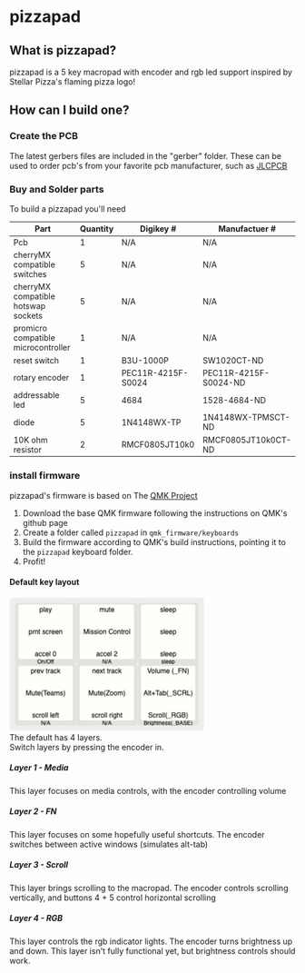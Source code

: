# pizzapad

## What is pizzapad?
pizzapad is a 5 key macropad with encoder and rgb led support inspired by Stellar Pizza's flaming pizza logo!

## How can I build one?
### Create the PCB
The latest gerbers files are included in the "gerber" folder. These can be used to order pcb's from your favorite pcb manufacturer, such as [JLCPCB](https://jlcpcb.com/)

### Buy and Solder parts

To build a pizzapad you'll need

|Part|Quantity|Digikey #|Manufactuer #|
|---|---|---|---|
|Pcb|1|N/A|N/A|
|cherryMX compatible switches|5|N/A|N/A|
|cherryMX compatible hotswap sockets|5|N/A|N/A|
|promicro compatible microcontroller|1|N/A|N/A|
|reset switch|1|B3U-1000P|SW1020CT-ND|
|rotary encoder|1|PEC11R-4215F-S0024|PEC11R-4215F-S0024-ND|
|addressable led|5|4684|1528-4684-ND|
|diode|5|1N4148WX-TP|1N4148WX-TPMSCT-ND|
|10K ohm resistor|2|RMCF0805JT10k0|RMCF0805JT10k0CT-ND|

### install firmware
pizzapad's firmware is based on The [QMK Project](https://github.com/qmk/qmk_firmware)

1) Download the base QMK firmware following the instructions on QMK's github page
2) Create a folder called `pizzapad` in `qmk_firmware/keyboards`
3) Build the firmware according to QMK's build instructions, pointing it to the `pizzapad` keyboard folder.
4) Profit!

#### Default key layout
![Default layout](./images/keyboard-layout.jpg)  
The default has 4 layers.  
Switch layers by pressing the encoder in.
##### Layer 1 - Media
This layer focuses on media controls, with the encoder controlling volume

##### Layer 2 - FN
This layer focuses on some hopefully useful shortcuts. The encoder switches between active windows (simulates alt-tab)

##### Layer 3 - Scroll
This layer brings scrolling to the macropad. The encoder controls scrolling vertically, and buttons 4 + 5 control horizontal scrolling

##### Layer 4 - RGB
This layer controls the rgb indicator lights. The encoder turns brightness up and down. This layer isn't fully functional yet, but brightness controls should work.